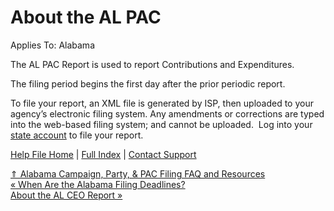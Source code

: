  About the AL PAC
==========

Applies To: Alabama

The AL PAC Report is used to report Contributions and Expenditures. 

The filing period begins the first day after the prior periodic report. 

To file your report, an XML file is generated by ISP, then uploaded to your agency’s electronic filing system. Any amendments or corrections are typed into the web-based filing system; and cannot be uploaded.  Log into your [state account](https://fcpa.alabamavotes.gov/CampaignFinance/UserLogin.aspx) to file your report. 

[Help File Home](/help/) | [Full Index](/Help-File-Directory/) | [Contact Support](mailto:support@ISPolitical.com)

[⇑ Alabama Campaign, Party, & PAC Filing FAQ and Resources](/Alabama-Campaign-Party-PAC-Filing-FAQ-and-Resources)  
[« When Are the Alabama Filing Deadlines?](/When-Are-the-Alabama-Filing-Deadlines)  
[About the AL CEO Report »](/About-the-AL-CEO-Report)